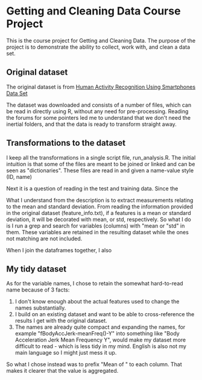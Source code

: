 # Getting and Cleaning Data Course Project

This is the course project for Getting and Cleaning Data. 
The purpose of the project is to demonstrate the ability to collect, work with, and clean a data set. 

## Original dataset

The original dataset is from [Human Activity Recognition Using Smartphones Data Set ](http://archive.ics.uci.edu/ml/datasets/Human+Activity+Recognition+Using+Smartphones)

The dataset was downloaded and consists of a number of files, which can be read in directly using R, without any need for pre-processing.
Reading the forums for some pointers led me to understand that we don't need the inertial folders, and that the data is ready to transform straight away.

## Transformations to the dataset

I keep all the transformations in a single script file, run_analysis.R. 
The initial intuition is that some of the files are meant to be joined or linked and can be seen as "dictionaries".
These files are read in and given a name-value style (ID, name)

Next it is a question of reading in the test and training data. 
Since the 

What I understand from the description is to extract measurements relating to the mean and standard deviation. 
From reading the information provided in the original dataset (feature_info.txt), if a features is a mean or standard deviation, it will be decorated with mean, or std, respectively. So what I do is I run a grep and search for variables (columns) with "mean or "std" in them. These variables are retained in the resulting dataset while the ones not matching are not included.

When I join the dataframes together, I also  

## My tidy dataset

As for the variable names, I chose to retain the somewhat hard-to-read name because of 3 facts:

1. I don't know enough about the actual features used to change the names substantially.
2. I build on an existing dataset and want to be able to cross-reference the results I get with the original dataset.
3. The names are already quite compact and expanding the names, for example "fBodyAccJerk-meanFreq()-Y" into something like "Body Acceleration Jerk Mean Frequency Y", would make my dataset more difficult to read - which is less tidy in my mind. English is also not my main language so I might just mess it up.

So what I chose instead was to prefix "Mean of " to each column. That makes it clearer that the value is aggregated.